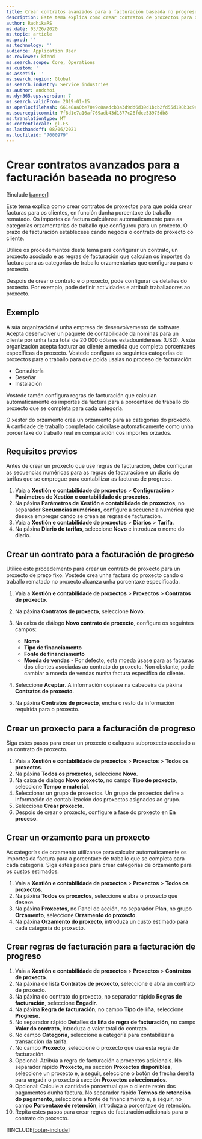 ```yaml
---
title: Crear contratos avanzados para a facturación baseada no progreso
description: Este tema explica como crear contratos de proxectos para que poida xerar facturas para os clientes, en función dunha porcentaxe do traballo rematado.
author: RadhikaRS
ms.date: 03/26/2020
ms.topic: article
ms.prod: ''
ms.technology: ''
audience: Application User
ms.reviewer: kfend
ms.search.scope: Core, Operations
ms.custom: ''
ms.assetid: ''
ms.search.region: Global
ms.search.industry: Service industries
ms.author: andchoi
ms.dyn365.ops.version: 7
ms.search.validFrom: 2019-01-15
ms.openlocfilehash: 661e8aa0be70e9c8aadcb3a3d9dd6d39d1bcb2fd55d198b3c9af19fc2d0ae9d3
ms.sourcegitcommit: 7f8d1e7a16af769adb43d1877c28fdce53975db8
ms.translationtype: MT
ms.contentlocale: gl-ES
ms.lasthandoff: 08/06/2021
ms.locfileid: "7000979"
---
```

# <a name="create-advanced-contracts-for-billing-based-on-progress"></a>Crear contratos avanzados para a facturación baseada no progreso
[!include [banner](../includes/banner.md)]

Este tema explica como crear contratos de proxectos para que poida crear facturas para os clientes, en función dunha porcentaxe do traballo rematado. Os importes da factura calcúlanse automaticamente para as categorías orzamentarias de traballo que configurou para un proxecto. O prazo de facturación establécese cando negocia o contrato do proxecto co cliente.

Utilice os procedementos deste tema para configurar un contrato, un proxecto asociado e as regras de facturación que calculan os importes da factura para as categorías de traballo orzamentarias que configurou para o proxecto.

Despois de crear o contrato e o proxecto, pode configurar os detalles do proxecto. Por exemplo, pode definir actividades e atribuír traballadores ao proxecto.

## <a name="example"></a>Exemplo

A súa organización é unha empresa de desenvolvemento de software. Acepta desenvolver un paquete de contabilidade da nóminas para un cliente por unha taxa total de 20 000 dólares estadounidenses (USD). A súa organización acepta facturar ao cliente a medida que completa porcentaxes específicas do proxecto. Vostede configura as seguintes categorías de proxectos para o traballo para que poida usalas no proceso de facturación:

- Consultoría
- Deseñar
- Instalación

Vostede tamén configura regras de facturación que calculan automaticamente os importes da factura para a porcentaxe de traballo do proxecto que se completa para cada categoría.

O xestor do orzamento crea un orzamento para as categorías do proxecto. A cantidade de traballo completado calcúlase automaticamente como unha porcentaxe do traballo real en comparación cos importes orzados.

## <a name="prerequisites"></a>Requisitos previos

Antes de crear un proxecto que use regras de facturación, debe configurar as secuencias numéricas para as regras de facturación e un diario de tarifas que se empregue para contabilizar as facturas de progreso.

1. Vaia a **Xestión e contabilidade de proxectos** \> **Configuración** \> **Parámetros de Xestión e contabilidade de proxectos**.
2. Na páxina **Parámetros de Xestión e contabilidade de proxectos**, no separador **Secuencias numéricas**, configure a secuencia numérica que desexa empregar cando se crean as regras de facturación.
3. Vaia a **Xestión e contabilidade de proxectos** \> **Diarios** \> **Tarifa**.
4. Na páxina **Diario de tarifas**, seleccione **Novo** e introduza o nome do diario.

## <a name="create-a-contract-for-progress-billings"></a>Crear un contrato para a facturación de progreso

Utilice este procedemento para crear un contrato de proxecto para un proxecto de prezo fixo. Vostede crea unha factura do proxecto cando o traballo rematado no proxecto alcanza unha porcentaxe especificada.

1. Vaia a **Xestión e contabilidade de proxectos** \> **Proxectos** \> **Contratos de proxecto**.
2. Na páxina **Contratos de proxecto**, seleccione **Novo**.
3. Na caixa de diálogo **Novo contrato de proxecto**, configure os seguintes campos:

    - **Nome**
    - **Tipo de financiamento**
    - **Fonte de financiamento**
    - **Moeda de vendas** - Por defecto, esta moeda úsase para as facturas dos clientes asociadas ao contrato do proxecto. Non obstante, pode cambiar a moeda de vendas nunha factura específica do cliente.

4. Seleccione **Aceptar**. A información copiase na cabeceira da páxina **Contratos de proxecto**.
5. Na páxina **Contratos de proxecto**, encha o resto da información requirida para o proxecto.

## <a name="create-a-project-for-progress-billings"></a>Crear un proxecto para a facturación de progreso

Siga estes pasos para crear un proxecto e calquera subproxecto asociado a un contrato de proxecto.

1. Vaia a **Xestión e contabilidade de proxectos** \> **Proxectos** \> **Todos os proxectos**.
2. Na páxina **Todos os proxectos**, seleccione **Novo**.
3. Na caixa de diálogo **Novo proxecto**, no campo **Tipo de proxecto**, seleccione **Tempo e material**.
4. Seleccionar un grupo de proxectos. Un grupo de proxectos define a información de contabilización dos proxectos asignados ao grupo.
5. Seleccione **Crear proxecto**.
6. Despois de crear o proxecto, configure a fase do proxecto en **En proceso**.

## <a name="create-a-budget-for-a-project"></a>Crear un orzamento para un proxecto

As categorías de orzamento utilízanse para calcular automaticamente os importes da factura para a porcentaxe de traballo que se completa para cada categoría. Siga estes pasos para crear categorías de orzamento para os custos estimados.

1. Vaia a **Xestión e contabilidade de proxectos** \> **Proxectos** \> **Todos os proxectos**.
2. Na páxina **Todos os proxectos**, seleccione e abra o proxecto que desexe.
3. Na páxina **Proxectos**, no Panel de acción, no separador **Plan**, no grupo **Orzamento**, seleccione **Orzamento do proxecto**.
4. Na páxina **Orzamento do proxecto**, introduza un custo estimado para cada categoría do proxecto.

## <a name="create-billing-rules-for-progress-billings"></a>Crear regras de facturación para a facturación de progreso

1. Vaia a **Xestión e contabilidade de proxectos** \> **Proxectos** \> **Contratos de proxecto**.
2. Na páxina de lista **Contratos de proxecto**, seleccione e abra un contrato de proxecto.
3. Na páxina do contrato do proxecto, no separador rápido **Regras de facturación**, seleccione **Engadir**.
4. Na páxina **Regra de facturación**, no campo **Tipo de liña**, seleccione **Progreso**.
5. No separador rápido **Detalles da liña de regra de facturación**, no campo **Valor do contrato**, introduza o valor total do contrato.
6. No campo **Categoría**, seleccione a categoría para contabilizar a transacción da tarifa.
7. No campo **Proxecto**, seleccione o proxecto que usa esta regra de facturación.
8. Opcional: Atribúa a regra de facturación a proxectos adicionais. No separador rápido **Proxecto**, na sección **Proxectos dispoñibles**, seleccione un proxecto e, a seguir, seleccione o botón de frecha dereita para engadir o proxecto á sección **Proxectos seleccionados**.
9. Opcional: Calcule a cantidade porcentual que o cliente retén dos pagamentos dunha factura. No separador rápido **Termos de retención do pagamento**, seleccione a fonte de financiamento e, a seguir, no campo **Porcentaxe de retención**, introduza a porcentaxe de retención.
10. Repita estes pasos para crear regras de facturación adicionais para o contrato do proxecto.


[!INCLUDE[footer-include](../includes/footer-banner.md)]